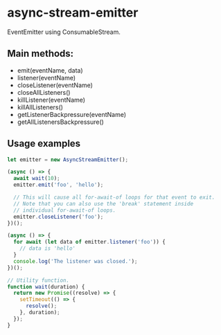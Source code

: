 # async-stream-emitter
EventEmitter using ConsumableStream.

## Main methods:

- emit(eventName, data)
- listener(eventName)
- closeListener(eventName)
- closeAllListeners()
- killListener(eventName)
- killAllListeners()
- getListenerBackpressure(eventName)
- getAllListenersBackpressure()

## Usage examples

```js
let emitter = new AsyncStreamEmitter();

(async () => {
  await wait(10);
  emitter.emit('foo', 'hello');

  // This will cause all for-await-of loops for that event to exit.
  // Note that you can also use the 'break' statement inside
  // individual for-await-of loops.
  emitter.closeListener('foo');
})();

(async () => {
  for await (let data of emitter.listener('foo')) {
    // data is 'hello'
  }
  console.log('The listener was closed.');
})();

// Utility function.
function wait(duration) {
  return new Promise((resolve) => {
    setTimeout(() => {
      resolve();
    }, duration);
  });
}
```
